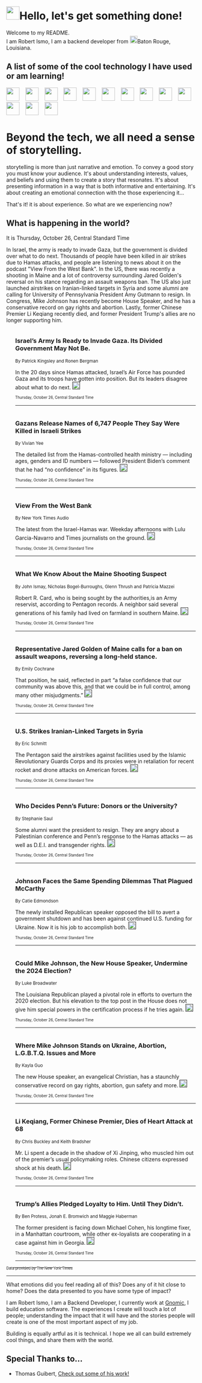 <h1><img src="https://emojis.slackmojis.com/emojis/images/1643514375/3493/hot-coffee.gif?1643514375" width="35"/>Hello, let's get something done!</h1>

<p>Welcome to my README.<br/>
I am Robert Ismo, I am a backend developer from <img src="https://emojis.slackmojis.com/emojis/images/1638395689/50435/moulin_rouge.png?1638395689" width="20"/>Baton Rouge, Louisiana.</p>
<h2>A list of some of the cool technology I have used or am learning!</h2>
<p>
<img src="https://emojis.slackmojis.com/emojis/images/1643516091/21142/meow_bongotap.gif?1643516091" width="35" alt="">
<img src="https://img.shields.io/badge/Favorite%20Frontend%20Framework-SvelteKit-f83903" alt="">
<img src="https://img.shields.io/badge/Second%20Favorite-Vue-40b581" alt="">
<img src="https://img.shields.io/badge/Most%20Used%20Runtime-Nodejs-78b061" alt="">
<img src="https://emojis.slackmojis.com/emojis/images/1643517416/34482/fire.gif?1643517416" width="35" alt="">
<img src="https://img.shields.io/badge/Javascript%20But%20Better-Typescript-0078ca" alt="">
<img src="https://img.shields.io/badge/Favorite%20Language-Elixir-3e244d" alt="">
<img src="https://img.shields.io/badge/Containerize%20Everything-Docker-6ac9ef" alt="">
<img src="https://emojis.slackmojis.com/emojis/images/1643514596/5999/meow_party.gif?1643514596" width="35" alt="">
<img src="https://img.shields.io/badge/API%20Love%20Language-Graphql-de32a5" alt="">
<img src="https://img.shields.io/badge/Our%20Favorite%20Version%20Controller-Git-e94f33" alt="">
<img src="https://img.shields.io/badge/Favorite%20Database-Redis-d42d1d" alt="">
<img src="https://emojis.slackmojis.com/emojis/images/1643514559/5584/deployparrot.gif?1643514559" width="35" alt="">
<img src="https://img.shields.io/badge/Container%20Interstate-RabbitMQ-f66200" alt="">
<img src="https://img.shields.io/badge/Gotta%20Learn-Kubernetes-316adf" alt="">
<img src="https://img.shields.io/badge/Really%20Mature%20Now-WASM-654fef" alt="">
<img src="https://emojis.slackmojis.com/emojis/images/1666642497/61942/dance_vibe.gif?1666642497" width="35" alt="">
<img src="https://img.shields.io/badge/For%20My%20M1-ARM64-657d96" alt="">
<img src="https://img.shields.io/badge/Loving%20This%20So%20Much-TailwindCSS-17bcb5" alt="">
<img src="https://img.shields.io/badge/Cool%20Build%20Tool-Vite-f9cb24" alt="">
<img src="https://emojis.slackmojis.com/emojis/images/1669231376/62819/working-on-it.gif?1669231376" width="35" alt="">
<img src="https://img.shields.io/badge/Fun%20and%20Easy%20Database-MongoDB-5f8c49" alt="">
<img src="https://img.shields.io/badge/JS%20Life%20Support-NPM-c73737" alt="">
<img src="https://img.shields.io/badge/I%20Liked%20It-DynamoDB-0073b9" alt="">
<img src="https://emojis.slackmojis.com/emojis/images/1643514045/46/question.gif?1643514045" width="35" alt="">
<img src="https://img.shields.io/badge/cool-React-60d6f9" alt="">
<img src="https://img.shields.io/badge/Future%20Big%20Project-Lambda-f37e00" alt="">
<img src="https://img.shields.io/badge/NPM%20But%20Better-PNPM-f1aa07" alt="">
<img src="https://emojis.slackmojis.com/emojis/images/1643514943/9662/fbwow.gif?1643514943" width="35" alt="">
<img src="https://img.shields.io/badge/First%20Language-C-662079" alt="">
<img src="https://img.shields.io/badge/Where%20I%20Deploy%20Frontend-Vercel-000000" alt="">
<img src="https://img.shields.io/badge/Who%20Does%20not%20Want%20an%20App-Swift-f9492a" alt="">
<img src="https://emojis.slackmojis.com/emojis/images/1643514058/151/javascript.png?1643514058" width="35" alt="">
<img src="https://img.shields.io/badge/cool-Python-fbd542" alt="">
<img src="https://img.shields.io/badge/Favorite%20Something-Stripe-656cdc" alt="">
<img src="https://img.shields.io/badge/Of%20Course-HTML5-ed6327" alt="">
<img src="https://emojis.slackmojis.com/emojis/images/1660415405/60731/bomb.gif?1660415405" width="35" alt="">
<img src="https://img.shields.io/badge/hate-CSS-2964ec" alt="">
<img src="https://img.shields.io/badge/Learning-CircleCI-141215" alt="">
<img src="https://img.shields.io/badge/Learning-Rust-fbbb3b" alt="">
<img src="https://emojis.slackmojis.com/emojis/images/1660415397/60712/writing-hand.gif?1660415397" width="35" alt="">
<img src="https://img.shields.io/badge/Dev%20Browser%20of%20Choice-Firefox-cc4e26" alt="">
<img src="https://img.shields.io/badge/Recoverying%20From%20Windows-UNIX-1781e3" alt="">
<img src="https://img.shields.io/badge/LOVE-LogSeq-90c1c2" alt="">
<img src="https://emojis.slackmojis.com/emojis/images/1643514066/223/kirby.gif?1643514066" width="35" alt="">
<img src="https://img.shields.io/badge/Daily%20Driver-MacOS-e6e6e8" alt="">
<img src="https://img.shields.io/badge/Git%20Server-Github-000000" alt="">
<img src="https://img.shields.io/badge/enjoyable-EC2-f17428" alt="">
<img src="https://emojis.slackmojis.com/emojis/images/1643514239/2069/excited.gif?1643514239" width="35" alt="">
</p>
<h1>Beyond the tech, we all need a sense of storytelling.</h1>
<p>storytelling is more than just narrative and emotion. To convey a good story you must know your audience. It's about understanding interests, values, and beliefs and using them to create a story that resonates. It's about presenting information in a way that is both informative and entertaining. It's about creating an emotional connection with the those experiencing it...</p>
<p>That's it! it is about experience. So what are we experiencing now?</p>
<h2>What is happening in the world?</h2>
<p>It is Thursday, October 26, Central Standard Time</p>
<p>
In Israel, the army is ready to invade Gaza, but the government is divided over what to do next. Thousands of people have been killed in air strikes due to Hamas attacks, and people are listening to news about it on the podcast &quot;View From the West Bank&quot;. In the US, there was recently a shooting in Maine and a lot of controversy surrounding Jared Golden&#39;s reversal on his stance regarding an assault weapons ban. The US also just launched airstrikes on Iranian-linked targets in Syria and some alumni are calling for University of Pennsylvania President Amy Gutmann to resign. In Congress, Mike Johnson has recently become House Speaker, and he has a conservative record on gay rights and abortion. Lastly, former Chinese Premier Li Keqiang recently died, and former President Trump&#39;s allies are no longer supporting him.</p>
<ol>
<img src="https://img.shields.io/badge/-world-blue" alt="">
<h3>Israel’s Army Is Ready to Invade Gaza. Its Divided Government May Not Be.</h3>
<sub>By Patrick Kingsley and Ronen Bergman</sub>
<p>In the 20 days since Hamas attacked, Israel’s Air Force has pounded Gaza and its troops have gotten into position. But its leaders disagree about what to do next.  <a href=""><img src="https://developer.nytimes.com/files/poweredby_nytimes_30b.png?v=1583354208352" height="20"></a></p>
<sub><sub>Thursday, October 26, Central Standard Time</sub></sub>
<hr/>
<img src="https://img.shields.io/badge/-world-blue" alt="">
<h3>Gazans Release Names of 6,747 People They Say Were Killed in Israeli Strikes</h3>
<sub>By Vivian Yee</sub>
<p>The detailed list from the Hamas-controlled health ministry — including ages, genders and ID numbers — followed President Biden’s comment that he had “no confidence” in its figures.  <a href=""><img src="https://developer.nytimes.com/files/poweredby_nytimes_30b.png?v=1583354208352" height="20"></a></p>
<sub><sub>Thursday, October 26, Central Standard Time</sub></sub>
<hr/>
<img src="https://img.shields.io/badge/-podcasts-blue" alt="">
<h3>View From the West Bank</h3>
<sub>By New York Times Audio</sub>
<p>The latest from the Israel-Hamas war. Weekday afternoons with Lulu Garcia-Navarro and Times journalists on the ground.  <a href=""><img src="https://developer.nytimes.com/files/poweredby_nytimes_30b.png?v=1583354208352" height="20"></a></p>
<sub><sub>Thursday, October 26, Central Standard Time</sub></sub>
<hr/>
<img src="https://img.shields.io/badge/-us-blue" alt="">
<h3>What We Know About the Maine Shooting Suspect</h3>
<sub>By John Ismay, Nicholas Bogel-Burroughs, Glenn Thrush and Patricia Mazzei</sub>
<p>Robert R. Card, who is being sought by the authorities,is an Army reservist, according to Pentagon records. A neighbor said several generations of his family had lived on farmland in southern Maine.  <a href=""><img src="https://developer.nytimes.com/files/poweredby_nytimes_30b.png?v=1583354208352" height="20"></a></p>
<sub><sub>Thursday, October 26, Central Standard Time</sub></sub>
<hr/>
<img src="https://img.shields.io/badge/-us-blue" alt="">
<h3>Representative Jared Golden of Maine calls for a ban on assault weapons, reversing a long-held stance.</h3>
<sub>By Emily Cochrane</sub>
<p>That position, he said, reflected in part “a false confidence that our community was above this, and that we could be in full control, among many other misjudgments.”  <a href=""><img src="https://developer.nytimes.com/files/poweredby_nytimes_30b.png?v=1583354208352" height="20"></a></p>
<sub><sub>Thursday, October 26, Central Standard Time</sub></sub>
<hr/>
<img src="https://img.shields.io/badge/-us-blue" alt="">
<h3>U.S. Strikes Iranian-Linked Targets in Syria</h3>
<sub>By Eric Schmitt</sub>
<p>The Pentagon said the airstrikes against facilities used by the Islamic Revolutionary Guards Corps and its proxies were in retaliation for recent rocket and drone attacks on American forces.  <a href=""><img src="https://developer.nytimes.com/files/poweredby_nytimes_30b.png?v=1583354208352" height="20"></a></p>
<sub><sub>Thursday, October 26, Central Standard Time</sub></sub>
<hr/>
<img src="https://img.shields.io/badge/-us-blue" alt="">
<h3>Who Decides Penn’s Future: Donors or the University?</h3>
<sub>By Stephanie Saul</sub>
<p>Some alumni want the president to resign. They are angry about a Palestinian conference and Penn’s response to the Hamas attacks — as well as D.E.I. and transgender rights.  <a href=""><img src="https://developer.nytimes.com/files/poweredby_nytimes_30b.png?v=1583354208352" height="20"></a></p>
<sub><sub>Thursday, October 26, Central Standard Time</sub></sub>
<hr/>
<img src="https://img.shields.io/badge/-us-blue" alt="">
<h3>Johnson Faces the Same Spending Dilemmas That Plagued McCarthy</h3>
<sub>By Catie Edmondson</sub>
<p>The newly installed Republican speaker opposed the bill to avert a government shutdown and has been against continued U.S. funding for Ukraine. Now it is his job to accomplish both.  <a href=""><img src="https://developer.nytimes.com/files/poweredby_nytimes_30b.png?v=1583354208352" height="20"></a></p>
<sub><sub>Thursday, October 26, Central Standard Time</sub></sub>
<hr/>
<img src="https://img.shields.io/badge/-us-blue" alt="">
<h3>Could Mike Johnson, the New House Speaker, Undermine the 2024 Election?</h3>
<sub>By Luke Broadwater</sub>
<p>The Louisiana Republican played a pivotal role in efforts to overturn the 2020 election. But his elevation to the top post in the House does not give him special powers in the certification process if he tries again.  <a href=""><img src="https://developer.nytimes.com/files/poweredby_nytimes_30b.png?v=1583354208352" height="20"></a></p>
<sub><sub>Thursday, October 26, Central Standard Time</sub></sub>
<hr/>
<img src="https://img.shields.io/badge/-us-blue" alt="">
<h3>Where Mike Johnson Stands on Ukraine, Abortion, L.G.B.T.Q. Issues and More</h3>
<sub>By Kayla Guo</sub>
<p>The new House speaker, an evangelical Christian, has a staunchly conservative record on gay rights, abortion, gun safety and more.  <a href=""><img src="https://developer.nytimes.com/files/poweredby_nytimes_30b.png?v=1583354208352" height="20"></a></p>
<sub><sub>Thursday, October 26, Central Standard Time</sub></sub>
<hr/>
<img src="https://img.shields.io/badge/-world-blue" alt="">
<h3>Li Keqiang, Former Chinese Premier, Dies of Heart Attack at 68</h3>
<sub>By Chris Buckley and Keith Bradsher</sub>
<p>Mr. Li spent a decade in the shadow of Xi Jinping, who muscled him out of the premier’s usual policymaking roles. Chinese citizens expressed shock at his death.  <a href=""><img src="https://developer.nytimes.com/files/poweredby_nytimes_30b.png?v=1583354208352" height="20"></a></p>
<sub><sub>Thursday, October 26, Central Standard Time</sub></sub>
<hr/>
<img src="https://img.shields.io/badge/-nyregion-blue" alt="">
<h3>Trump’s Allies Pledged Loyalty to Him. Until They Didn’t.</h3>
<sub>By Ben Protess, Jonah E. Bromwich and Maggie Haberman</sub>
<p>The former president is facing down Michael Cohen, his longtime fixer, in a Manhattan courtroom, while other ex-loyalists are cooperating in a case against him in Georgia.  <a href=""><img src="https://developer.nytimes.com/files/poweredby_nytimes_30b.png?v=1583354208352" height="20"></a></p>
<sub><sub>Thursday, October 26, Central Standard Time</sub></sub>
<hr/>
</ol>
<a href="https://developer.nytimes.com"><sub><sub>Data provided by The New York Times</sub></sub></a>
<hr/>
<p>What emotions did you feel reading all of this? Does any of it hit close to home? Does the data presented to you have some type of impact?</p>
<p>I am Robert Ismo, I am a Backend Developer, I currently work at <a href="https://gnomic.education/">Gnomic</a>, I build education software. The experiences I create will touch a lot of people; understanding the impact that it will have and the stories people will create is one of the most important aspect of my job.</p>
<p>Building is equally artful as it is technical. I hope we all can build extremely cool things, and share them with the world.</p>
<h2>Special Thanks to...</h2>
<ul>
<li>Thomas Guibert, <a href="https://github.com/thmsgbrt/thmsgbrt">Check out some of his work!</a></li>
</ul>